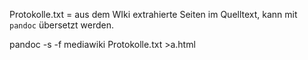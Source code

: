 Protokolle.txt = aus dem WIki extrahierte Seiten im Quelltext, kann mit
`pandoc` übersetzt werden.

  pandoc -s -f mediawiki Protokolle.txt >a.html